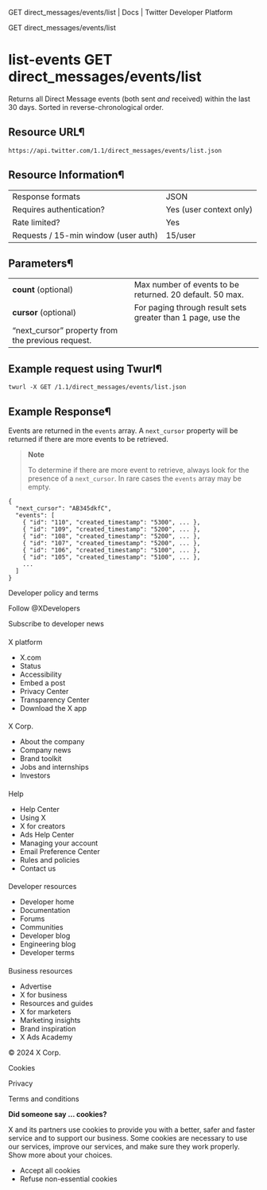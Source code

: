 
GET
direct\_messages/events/list | Docs | Twitter Developer Platform 

GET
direct\_messages/events/list

list-events
GET
direct\_messages/events/list
================================

Returns all Direct Message events (both sent *and* received)
within the last 30 days. Sorted in reverse-chronological order.

Resource URL¶
-------------

`https://api.twitter.com/1.1/direct_messages/events/list.json`

Resource Information¶
---------------------

|  |  |
| --- | --- |
| Response formats | JSON |
| Requires authentication? | Yes (user context only) |
| Rate limited? | Yes |
| Requests / 15-min window (user auth) | 15/user |

Parameters¶
-----------

|  |  |
| --- | --- |
| **count** (optional) | Max number of events to be returned. 20 default. 50 max. |
| **cursor** (optional) | For paging through result sets greater than 1 page, use the
“next\_cursor” property from the previous request. |

Example request using Twurl¶
----------------------------

```
twurl -X GET /1.1/direct_messages/events/list.json
```
Example Response¶
-----------------

Events are returned in the `events` array. A
`next_cursor` property will be returned if there are more
events to be retrieved.

> 
> **Note**
> 
> 
> To determine if there are more event to retrieve, always look for the
> presence of a `next_cursor`. In rare cases the
> `events` array may be empty.
> 
> 
> 

```
{
  "next_cursor": "AB345dkfC",
  "events": [
    { "id": "110", "created_timestamp": "5300", ... },
    { "id": "109", "created_timestamp": "5200", ... },
    { "id": "108", "created_timestamp": "5200", ... },
    { "id": "107", "created_timestamp": "5200", ... },
    { "id": "106", "created_timestamp": "5100", ... },
    { "id": "105", "created_timestamp": "5100", ... },
    ...
  ]
}
```

Developer policy and terms

Follow @XDevelopers

Subscribe to developer news

#### 
 X platform

* X.com
* Status
* Accessibility
* Embed a post
* Privacy Center
* Transparency Center
* Download the X app

#### 
 X Corp.

* About the company
* Company news
* Brand toolkit
* Jobs and internships
* Investors

#### 
 Help

* Help Center
* Using X
* X for creators
* Ads Help Center
* Managing your account
* Email Preference Center
* Rules and policies
* Contact us

#### 
 Developer resources

* Developer home
* Documentation
* Forums
* Communities
* Developer blog
* Engineering blog
* Developer terms

#### 
 Business resources

* Advertise
* X for business
* Resources and guides
* X for marketers
* Marketing insights
* Brand inspiration
* X Ads Academy

 © 2024 X Corp.

Cookies

Privacy

Terms and conditions

**Did someone say … cookies?**  

 X and its partners use cookies to provide you with a better, safer and
 faster service and to support our business. Some cookies are necessary to use
 our services, improve our services, and make sure they work properly.
 Show more about your choices.

* Accept all cookies
* Refuse non-essential cookies
